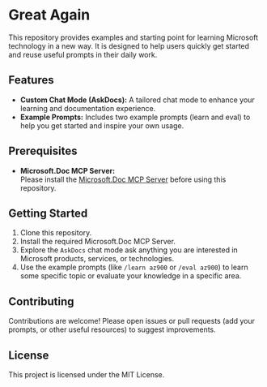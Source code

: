 # Great Again

This repository provides examples and starting point for learning Microsoft technology in a new way. It is designed to help users quickly get started and reuse useful prompts in their daily work.

## Features

- **Custom Chat Mode (AskDocs):** A tailored chat mode to enhance your learning and documentation experience.
- **Example Prompts:** Includes two example prompts (learn and eval) to help you get started and inspire your own usage.

## Prerequisites

- **Microsoft.Doc MCP Server:**  
    Please install the [Microsoft.Doc MCP Server](https://learn.microsoft.com/en-us/training/support/mcp-get-started) before using this repository.

## Getting Started

1. Clone this repository.
2. Install the required Microsoft.Doc MCP Server.
3. Explore the `AskDocs` chat mode ask anything you are interested in Microsoft products, services, or technologies.
4. Use the example prompts (like `/learn az900` or `/eval az900`) to learn some specific topic or evaluate your knowledge in a specific area.


## Contributing

Contributions are welcome! Please open issues or pull requests (add your prompts, or other useful resources) to suggest improvements.

## License

This project is licensed under the MIT License.

